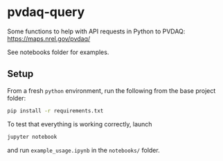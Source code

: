 # pvdaq-query
Some functions to help with API requests in Python to PVDAQ: https://maps.nrel.gov/pvdaq/

See notebooks folder for examples.

## Setup

From a fresh `python` environment, run the following from the base project folder:

```bash
pip install -r requirements.txt
```

To test that everything is working correctly, launch

```bash
jupyter notebook
```

and run `example_usage.ipynb` in the `notebooks/` folder.
